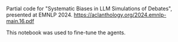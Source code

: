 Partial code for "Systematic Biases in LLM Simulations of Debates", presented at EMNLP 2024.
https://aclanthology.org/2024.emnlp-main.16.pdf

This notebook was used to fine-tune the agents.

